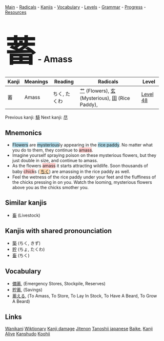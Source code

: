 <style> bigfont {font-size: 100px}</style>
[Main](../README.md) -
[Radicals](../radicals.md) -
[Kanjis](../kanjis.md) -
[Vocabulary](../vocabulary.md) -
[Levels](../levels.md) -
[Grammar](../grammar.md) - 
[Progress](../progress.md) -
[Resources](../resources.md)
# <bigfont> 蓄</bigfont> - Amass 

| Kanji | Meanings | Reading | Radicals | Level |
| --- | --- | --- | --- | --- |
| 蓄 | Amass | ちく, たくわ | [艹](../radicals/艹.md) (Flowers), [玄](../radicals/玄.md) (Mysterious), [田](../radicals/田.md) (Rice Paddy),  | [Level 48](../levels/wk_level48.md) |

Previous kanji: [騎](騎.md) Next kanji: [尽](尽.md) 

## Mnemonics
 * <span style="background-color:#ADD8E6"> Flowers</span> are <span style="background-color:#ADD8E6"> mysterious</span>ly appearing in the <span style="background-color:#ADD8E6"> rice paddy</span>. No matter what you do to them, they continue to <span style="background-color:#ffcccb"> amass</span>.
* Imagine yourself spraying poison on these mysterious flowers, but they just double in size, and continue to amass.
* As the flowers <span style="background-color:#ffcccb"> amass</span> it starts attracting wildlife. Soon thousands of baby <span style="background-color:#ffcccb"> chick</span>s (<span style="background-color:#fed8b1"> [ちく](https://jisho.org/search/ちく)</span>) are amassing in the rice paddy as well. 
* Feel the wetness of the rice paddy under your feet and the fluffiness of the chicks pressing in on you. Watch the looming, mysterious flowers above you as the chicks smother you. 


## Similar kanjis
 * [畜](畜.md) (Livestock)



## Kanjis with shared pronounciation
 * [築](築.md) (ちく, きず)
* [貯](貯.md) (ちょ, たくわ)
* [畜](畜.md) (ちく)



## Vocabulary
 * [備蓄](../vocabulary/蓄.md), (Emergency Stores, Stockpile, Reserves)
* [貯蓄](../vocabulary/蓄.md), (Savings)
* [蓄える](../vocabulary/蓄.md), (To Amass, To Store, To Lay In Stock, To Have A Beard, To Grow A Beard)




## Links 


[Wanikani](https://www.wanikani.com/kanji/蓄)
[Wiktionary](https://en.wiktionary.org/wiki/蓄)
[Kanji damage](http://www.kanjidamage.com/kanji/search?utf8=✓&q=蓄)
[Jitenon](https://jitenon.com/kanji/蓄)
[Tanoshii japanese](https://www.tanoshiijapanese.com/dictionary/kanji.cfm?k=蓄)
[Baike](https://baike.baidu.com/item/蓄),
[Kanji Alive](https://app.kanjialive.com/蓄)
[Kanshudo](https://www.kanshudo.com/searchmn?q=蓄)
[Koohii](https://kanji.koohii.com/study/kanji/蓄)
